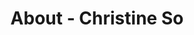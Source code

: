 ---
id: christine_so
permalink: "/about/christine_so"
full_name: Christine So
title: About - Christine So
role: Sr. Proposal Manager
image: christine_so.jpg
about: Christine is a growth expert with deep expertise in managing proposals, contracts,
  marketing, technical writing, and business development. She has a passion for breaking
  the status quo of traditional government proposals with creativity, visual aesthetics,
  and plain language. When not working to meet ever growing deadlines, she enjoys
  reading, writing, and exploring new cities.
github: https://github.com/raft-cso
linkedin: https://www.linkedin.com/in/christinekobayashi/
featimg: "/assets/aboutBanner1.jpg"
layout: about/profile
---